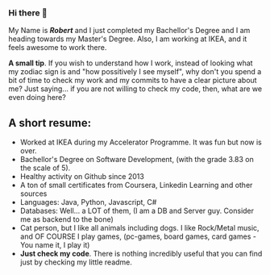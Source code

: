 ### Hi there 👋

My Name is ***Robert*** and I just completed my Bachellor's Degree and I am heading towards my Master's Degree. Also, I am working at IKEA, and it feels awesome to work there.

**A small tip**. If you wish to understand how I work, instead of looking what my zodiac sign is and "how possitively I see myself", why don't you spend a bit of time to check my work and my commits to have a clear picture about me? Just saying... if you are not willing to check my code, then, what are we even doing here?

## A short resume: ##
 - Worked at IKEA during my Accelerator Programme. It was fun but now is over. 
 - Bachellor's Degree on Software Development, (with the grade 3.83 on the scale of 5).
 - Healthy activity on Github since 2013
 - A ton of small certificates from Coursera, Linkedin Learning and other sources
 - Languages: Java, Python, Javascript, C#
 - Databases: Well... a LOT of them, (I am a DB and Server guy. Consider me as backend to the bone)
 - Cat person, but I like all animals including dogs. I like Rock/Metal music, and OF COURSE I play games, (pc-games, board games, card games - You name it, I play it)
 - **Just check my code**. There is nothing incredibly useful that you can find just by checking my little readme.

